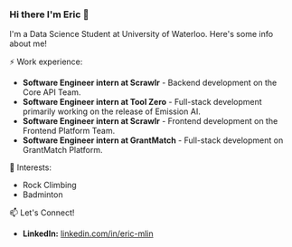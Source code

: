 ### Hi there I'm Eric 👋

I'm a Data Science Student at University of Waterloo. Here's some info about me!

⚡ Work experience: <br>
- **Software Engineer intern at Scrawlr** - Backend development on the Core API Team.
- **Software Engineer intern at Tool Zero** - Full-stack development primarily working on the release of Emission AI.
- **Software Engineer intern at Scrawlr** - Frontend development on the Frontend Platform Team.
- **Software Engineer intern at GrantMatch** - Full-stack development on GrantMatch Platform.

🌱 Interests:
- Rock Climbing
- Badminton

📫 Let's Connect!
- **LinkedIn:** [linkedin.com/in/eric-mlin](https://linkedin.com/in/eric-mlin)

